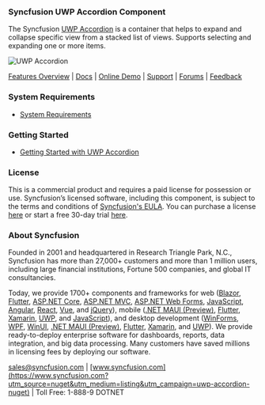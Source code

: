 ### Syncfusion UWP Accordion Component
The Syncfusion [UWP Accordion](https://www.syncfusion.com/uwp-ui-controls/accordion?utm_source=nuget&utm_medium=listing&utm_campaign=uwp-accordion-nuget) is a container that helps to expand and collapse specific view from a stacked list of views. Supports selecting and expanding one or more items.

![UWP Accordion](https://cdn.syncfusion.com/nuget-readme/uwp/uwp-accordion.png)

[Features Overview](https://www.syncfusion.com/uwp-ui-controls/accordion?utm_source=nuget&utm_medium=listing&utm_campaign=uwp-accordion-nuget) | [Docs](https://help.syncfusion.com/uwp/accordion/getting-started?utm_source=nuget&utm_medium=listing&utm_campaign=uwp-accordion-nuget?utm_source=nuget&utm_medium=listing&utm_campaign=uwp-accordion-nuget) | [Online Demo](https://github.com/syncfusion/uwp-demos?utm_source=nuget&utm_medium=listing&utm_campaign=uwp-accordion-nuget) | [Support](https://www.syncfusion.com/support/directtrac/incidents/newincident?utm_source=nuget&utm_medium=listing&utm_campaign=uwp-accordion-nuget) | [Forums](https://www.syncfusion.com/forums/uwp?utm_source=nuget&utm_medium=listing&utm_campaign=uwp-accordion-nuget) | [Feedback](https://www.syncfusion.com/feedback/uwp?utm_source=nuget&utm_medium=listing&utm_campaign=uwp-accordion-nuget)

### System Requirements

* [System Requirements](https://help.syncfusion.com/uwp/installation-and-upgrade/system-requirements?utm_source=nuget&utm_medium=listing&utm_campaign=uwp-accordion-nuget)

### Getting Started

* [Getting Started with UWP Accordion](https://help.syncfusion.com/uwp/accordion/getting-started?utm_source=nuget&utm_medium=listing&utm_campaign=uwp-accordion-nuget?utm_source=nuget&utm_medium=listing&utm_campaign=uwp-accordion-nuget)

### License

This is a commercial product and requires a paid license for possession or use. Syncfusion’s licensed software, including this component, is subject to the terms and conditions of [Syncfusion's EULA](https://www.syncfusion.com/eula/es/?utm_source=nuget&utm_medium=listing&utm_campaign=uwp-accordion-nuget). You can purchase a license [here](https://www.syncfusion.com/sales/products?utm_source=nuget&utm_medium=listing&utm_campaign=uwp-accordion-nuget) or start a free 30-day trial [here](https://www.syncfusion.com/account/manage-trials/start-trials?utm_source=nuget&utm_medium=listing&utm_campaign=uwp-accordion-nuget).

### About Syncfusion

Founded in 2001 and headquartered in Research Triangle Park, N.C., Syncfusion has more than 27,000+ customers and more than 1 million users, including large financial institutions, Fortune 500 companies, and global IT consultancies.
 
Today, we provide 1700+ components and frameworks for web ([Blazor](https://www.syncfusion.com/blazor-components?utm_source=nuget&utm_medium=listing&utm_campaign=uwp-accordion-nuget), [Flutter](https://www.syncfusion.com/flutter-widgets?utm_source=nuget&utm_medium=listing&utm_campaign=uwp-accordion-nuget), [ASP.NET Core](https://www.syncfusion.com/aspnet-core-ui-controls?utm_source=nuget&utm_medium=listing&utm_campaign=uwp-accordion-nuget), [ASP.NET MVC](https://www.syncfusion.com/aspnet-mvc-ui-controls?utm_source=nuget&utm_medium=listing&utm_campaign=uwp-accordion-nuget), [ASP.NET Web Forms](https://www.syncfusion.com/jquery/aspnet-webforms-ui-controls?utm_source=nuget&utm_medium=listing&utm_campaign=uwp-accordion-nuget), [JavaScript](https://www.syncfusion.com/javascript-ui-controls?utm_source=nuget&utm_medium=listing&utm_campaign=uwp-accordion-nuget), [Angular](https://www.syncfusion.com/angular-ui-components?utm_source=nuget&utm_medium=listing&utm_campaign=uwp-accordion-nuget), [React](https://www.syncfusion.com/react-ui-components?utm_source=nuget&utm_medium=listing&utm_campaign=uwp-accordion-nuget), [Vue](https://www.syncfusion.com/vue-ui-components?utm_source=nuget&utm_medium=listing&utm_campaign=uwp-accordion-nuget), and [jQuery](https://www.syncfusion.com/jquery-ui-widgets?utm_source=nuget&utm_medium=listing&utm_campaign=uwp-accordion-nuget)), mobile ([.NET MAUI (Preview)](https://www.syncfusion.com/maui-controls?utm_source=nuget&utm_medium=listing&utm_campaign=uwp-accordion-nuget), [Flutter](https://www.syncfusion.com/flutter-widgets?utm_source=nuget&utm_medium=listing&utm_campaign=uwp-accordion-nuget), [Xamarin](https://www.syncfusion.com/xamarin-ui-controls?utm_source=nuget&utm_medium=listing&utm_campaign=uwp-accordion-nuget), [UWP](https://www.syncfusion.com/uwp-ui-controls?utm_source=nuget&utm_medium=listing&utm_campaign=uwp-accordion-nuget), and [JavaScript](https://www.syncfusion.com/javascript-ui-controls?utm_source=nuget&utm_medium=listing&utm_campaign=uwp-accordion-nuget)), and desktop development ([WinForms](https://www.syncfusion.com/winforms-ui-controls?utm_source=nuget&utm_medium=listing&utm_campaign=uwp-accordion-nuget), [WPF](https://www.syncfusion.com/wpf-controls?utm_source=nuget&utm_medium=listing&utm_campaign=uwp-accordion-nuget), [WinUI](https://www.syncfusion.com/winui-controls?utm_source=nuget&utm_medium=listing&utm_campaign=uwp-accordion-nuget), [.NET MAUI (Preview)](https://www.syncfusion.com/maui-controls?utm_source=nuget&utm_medium=listing&utm_campaign=uwp-accordion-nuget), [Flutter](https://www.syncfusion.com/flutter-widgets?utm_source=nuget&utm_medium=listing&utm_campaign=uwp-accordion-nuget), [Xamarin](https://www.syncfusion.com/xamarin-ui-controls?utm_source=nuget&utm_medium=listing&utm_campaign=uwp-accordion-nuget), and [UWP](https://www.syncfusion.com/uwp-ui-controls?utm_source=nuget&utm_medium=listing&utm_campaign=uwp-accordion-nuget)). We provide ready-to-deploy enterprise software for dashboards, reports, data integration, and big data processing. Many customers have saved millions in licensing fees by deploying our software.

[sales@syncfusion.com](mailto:sales@syncfusion.com?Subject=Syncfusion%20UWP%20Accordion-%20NuGet) | [www.syncfusion.com](https://www.syncfusion.com?utm_source=nuget&utm_medium=listing&utm_campaign=uwp-accordion-nuget) | Toll Free: 1-888-9 DOTNET


